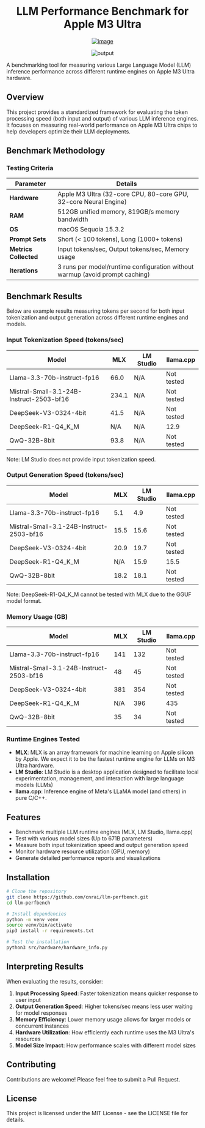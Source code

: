 <div align="center">
  
  # LLM Performance Benchmark for Apple M3 Ultra

[![image](https://github.com/user-attachments/assets/6d432ee9-1186-41e6-a191-010640a87899)](https://cnr.ai)

![output](https://github.com/user-attachments/assets/eb5f3f50-2b43-40d4-a156-59d1fc442f6e)

</div>

A benchmarking tool for measuring various Large Language Model (LLM) inference performance across different runtime engines on Apple M3 Ultra hardware.

## Overview

This project provides a standardized framework for evaluating the token processing speed (both input and output) of various LLM inference engines. It focuses on measuring real-world performance on Apple M3 Ultra chips to help developers optimize their LLM deployments.

## Benchmark Methodology

### Testing Criteria

| Parameter             | Details                                                                      |
| --------------------- | ---------------------------------------------------------------------------- |
| **Hardware**          | Apple M3 Ultra (32-core CPU, 80-core GPU, 32-core Neural Engine)             |
| **RAM**               | 512GB unified memory, 819GB/s memory bandwidth                               |
| **OS**                | macOS Sequoia 15.3.2                                                         |
| **Prompt Sets**       | Short (< 100 tokens), Long (1000+ tokens)                                    |
| **Metrics Collected** | Input tokens/sec, Output tokens/sec, Memory usage                            |
| **Iterations**        | 3 runs per model/runtime configuration without warmup (avoid prompt caching) |

## Benchmark Results

Below are example results measuring tokens per second for both input tokenization and output generation across different runtime engines and models.

### Input Tokenization Speed (tokens/sec)

| Model                                    | MLX   | LM Studio | llama.cpp  |
| ---------------------------------------- | ----- | --------- | ---------- |
| Llama-3.3-70b-instruct-fp16              | 66.0  | N/A       | Not tested |
| Mistral-Small-3.1-24B-Instruct-2503-bf16 | 234.1 | N/A       | Not tested |
| DeepSeek-V3-0324-4bit                    | 41.5  | N/A       | Not tested |
| DeepSeek-R1-Q4_K_M                       | N/A   | N/A       | 12.9       |
| QwQ-32B-8bit                             | 93.8  | N/A       | Not tested |

Note: LM Studio does not provide input tokenization speed.

### Output Generation Speed (tokens/sec)

| Model                                    | MLX  | LM Studio | llama.cpp  |
| ---------------------------------------- | ---- | --------- | ---------- |
| Llama-3.3-70b-instruct-fp16              | 5.1  | 4.9       | Not tested |
| Mistral-Small-3.1-24B-Instruct-2503-bf16 | 15.5 | 15.6      | Not tested |
| DeepSeek-V3-0324-4bit                    | 20.9 | 19.7      | Not tested |
| DeepSeek-R1-Q4_K_M                       | N/A  | 15.9      | 15.5       |
| QwQ-32B-8bit                             | 18.2 | 18.1      | Not tested |

Note: DeepSeek-R1-Q4_K_M cannot be tested with MLX due to the GGUF model format.

### Memory Usage (GB)

| Model                                    | MLX | LM Studio | llama.cpp  |
| ---------------------------------------- | --- | --------- | ---------- |
| Llama-3.3-70b-instruct-fp16              | 141 | 132       | Not tested |
| Mistral-Small-3.1-24B-Instruct-2503-bf16 | 48  | 45        | Not tested |
| DeepSeek-V3-0324-4bit                    | 381 | 354       | Not tested |
| DeepSeek-R1-Q4_K_M                       | N/A | 396       | 435        |
| QwQ-32B-8bit                             | 35  | 34        | Not tested |

### Runtime Engines Tested

- **MLX**: MLX is an array framework for machine learning on Apple silicon by Apple. We expect it to be the fastest runtime engine for LLMs on M3 Ultra hardware.
- **LM Studio**: LM Studio is a desktop application designed to facilitate local experimentation, management, and interaction with large language models (LLMs)
- **llama.cpp**: Inference engine of Meta's LLaMA model (and others) in pure C/C++.


## Features

- Benchmark multiple LLM runtime engines (MLX, LM Studio, llama.cpp)
- Test with various model sizes (Up to 671B parameters)
- Measure both input tokenization speed and output generation speed
- Monitor hardware resource utilization (GPU, memory)
- Generate detailed performance reports and visualizations

## Installation

```bash
# Clone the repository
git clone https://github.com/cnrai/llm-perfbench.git
cd llm-perfbench

# Install dependencies
python -m venv venv
source venv/bin/activate
pip3 install -r requirements.txt

# Test the installation
python3 src/hardware/hardware_info.py
```

## Interpreting Results

When evaluating the results, consider:

1. **Input Processing Speed**: Faster tokenization means quicker response to user input
2. **Output Generation Speed**: Higher tokens/sec means less user waiting for model responses
3. **Memory Efficiency**: Lower memory usage allows for larger models or concurrent instances
4. **Hardware Utilization**: How efficiently each runtime uses the M3 Ultra's resources
5. **Model Size Impact**: How performance scales with different model sizes

## Contributing

Contributions are welcome! Please feel free to submit a Pull Request.

## License

This project is licensed under the MIT License - see the LICENSE file for details.
